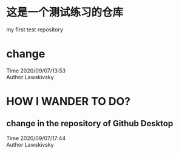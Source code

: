 # 这是一个测试练习的仓库
my first test  repository
# change
Time 2020/09/07/13:53   
Author Lawskivsky
#  HOW I WANDER TO DO?
## change in the repository of Github Desktop
Time 2020/09/07/17:44  
Author Lawskivsky